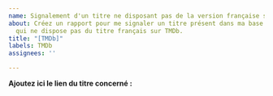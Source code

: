 ```yaml
---
name: Signalement d'un titre ne disposant pas de la version française sur TMDb
about: Créez un rapport pour me signaler un titre présent dans ma base de données
  qui ne dispose pas du titre français sur TMDb.
title: "[TMDb]"
labels: TMDb
assignees: ''

---
```


**Ajoutez ici le lien du titre concerné :**
